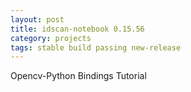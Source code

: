 ```yaml
---
layout: post
title: idscan-notebook 0.15.56
category: projects
tags: stable build passing new-release
---
```


Opencv-Python Bindings Tutorial
